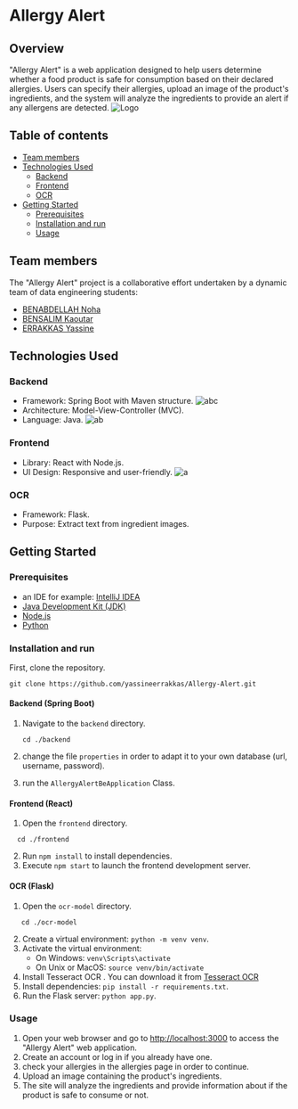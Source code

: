 # Allergy Alert
## Overview 
"Allergy Alert" is a web application designed to help users determine whether a food product is safe for consumption based on their declared allergies. Users can specify their allergies, upload an image of the product's ingredients, and the system will analyze the ingredients to provide an alert if any allergens are detected.
![Logo](https://github.com/yassineerrakkas/Allergy-Alert/assets/118397882/483658c1-e65c-4c4c-a446-5644743c30a9)
## Table of contents
* [Team members](#team-members)
* [Technologies Used](#technologies-used)
  * [Backend](#backend)
  * [Frontend](#frontend)
  * [OCR](#ocr)
* [Getting Started](#getting-started)
  * [Prerequisites](#prerequisites)
  * [Installation and run](#installation-and-run)
  * [Usage](#usage)
  
## Team members 
The "Allergy Alert" project is a collaborative effort undertaken by a dynamic team of data engineering students:
- [BENABDELLAH Noha](https://github/nohabenabdellah)
- [BENSALIM Kaoutar](https://github.com/BENSALIMKaoutar)
- [ERRAKKAS Yassine](https://github.com/yassineerrakkas)
## Technologies Used 

### Backend 

* Framework: Spring Boot with Maven structure.
  ![abc](https://github.com/yassineerrakkas/Allergy-Alert/assets/118397882/87b9c950-8659-42da-8e4a-5d0debc43ee3)
* Architecture: Model-View-Controller (MVC).
* Language: Java.
  ![ab](https://github.com/yassineerrakkas/Allergy-Alert/assets/118397882/189fc0d0-dfcd-4f24-a6fe-172c477f27d0)

### Frontend 

* Library: React with Node.js.
* UI Design: Responsive and user-friendly.
![a](https://github.com/yassineerrakkas/Allergy-Alert/assets/118397882/2af81597-bc76-4960-9ded-e8cfd7900965)

### OCR 

* Framework: Flask.
* Purpose: Extract text from ingredient images.
  
## Getting Started

### Prerequisites

* an IDE for example: [IntelliJ IDEA](https://www.jetbrains.com/idea/download/download-thanks.html?platform=windows)
* [Java Development Kit (JDK)](https://download.oracle.com/java/17/archive/jdk-17.0.9_windows-x64_bin.msi)
* [Node.js](https://nodejs.org/dist/v20.10.0/node-v20.10.0-x64.msihttps://nodejs.org/dist/v20.10.0/node-v20.10.0-x64.msi)
* [Python](https://www.python.org/ftp/python/3.12.0/python-3.12.0-amd64.exe)
### Installation and run
First, clone the repository.
   ```
   git clone https://github.com/yassineerrakkas/Allergy-Alert.git
```

#### Backend (Spring Boot)

1. Navigate to the `backend` directory.

   ```
   cd ./backend
   ```
2. change the file `properties` in order to adapt it to your own database (url, username, password).
3. run the `AllergyAlertBeApplication` Class.

#### Frontend (React)

1. Open the `frontend` directory.
 ```
   cd ./frontend
```
2. Run `npm install` to install dependencies.
3. Execute `npm start` to launch the frontend development server.

#### OCR (Flask)

1. Open the `ocr-model` directory.
```
   cd ./ocr-model
```

2. Create a virtual environment: `python -m venv venv`.
3. Activate the virtual environment:
   - On Windows: `venv\Scripts\activate`
   - On Unix or MacOS: `source venv/bin/activate`
4. Install Tesseract OCR . You can download it from [Tesseract OCR](https://github.com/tesseract-ocr/tesseract)
5. Install dependencies: `pip install -r requirements.txt`.
6. Run the Flask server: `python app.py`.
### Usage

1. Open your web browser and go to [http://localhost:3000](http://localhost:3000) to access the "Allergy Alert" web application.
2. Create an account or log in if you already have one.
3. check your allergies in the allergies page in order to continue.
4. Upload an image containing the product's ingredients.
5. The site will analyze the ingredients and provide information about if the product is safe to consume or not.



   

